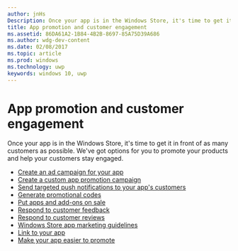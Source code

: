 ---author: jnHsDescription: Once your app is in the Windows Store, it's time to get it in front of as many customers as possible.title: App promotion and customer engagementms.assetid: 86DA61A2-1B84-4B2B-8697-85A75D39A686ms.author: wdg-dev-contentms.date: 02/08/2017ms.topic: articlems.prod: windowsms.technology: uwpkeywords: windows 10, uwp---# App promotion and customer engagementOnce your app is in the Windows Store, it's time to get it in front of as many customers as possible. We've got options for you to promote your products and help your customers stay engaged.-   [Create an ad campaign for your app](create-an-ad-campaign-for-your-app.md)-   [Create a custom app promotion campaign](create-a-custom-app-promotion-campaign.md)-   [Send targeted push notifications to your app's customers](/send-push-notifications-to-your-apps-customers.md)-   [Generate promotional codes](generate-promotional-codes.md)-   [Put apps and add-ons on sale](put-apps-and-add-ons-on-sale.md)-   [Respond to customer feedback](respond-to-customer-feedback.md)-   [Respond to customer reviews](respond-to-customer-reviews.md)-   [Windows Store app marketing guidelines](app-marketing-guidelines.md)-   [Link to your app](link-to-your-app.md)-   [Make your app easier to promote](make-your-app-easier-to-promote.md)  